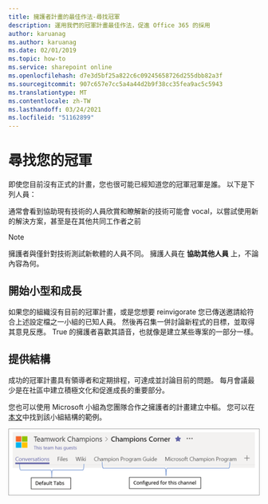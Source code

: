 ```yaml
---
title: 擁護者計畫的最佳作法-尋找冠軍
description: 運用我們的冠軍計畫最佳作法，促進 Office 365 的採用
author: karuanag
ms.author: karuanag
ms.date: 02/01/2019
ms.topic: how-to
ms.service: sharepoint online
ms.openlocfilehash: d7e3d5bf25a822c6c09245658726d255dbb82a3f
ms.sourcegitcommit: 907c657e7cc5a4a44d2b9f38cc35fea9ac5c5943
ms.translationtype: MT
ms.contentlocale: zh-TW
ms.lasthandoff: 03/24/2021
ms.locfileid: "51162899"
---
```

# <a name="finding-your-champions"></a>尋找您的冠軍 

即使您目前沒有正式的計畫，您也很可能已經知道您的冠軍冠軍是誰。  以下是下列人員：

通常會看到協助現有技術的人員欣賞和瞭解新的技術可能會 vocal，以嘗試使用新的解決方案，甚至是在其他共同工作者之前

> [!NOTE]
> 擁護者與僅針對技術測試新軟體的人員不同。 擁護人員在 **協助其他人員** 上，不論內容為何。 

## <a name="start-small-and-grow"></a>開始小型和成長

如果您的組織沒有目前的冠軍計畫，或是您想要 reinvigorate 您已傳送邀請給符合上述設定檔之一小組的已知人員。  然後再召集一併討論新程式的目標，並取得其意見反應。 True 的擁護者喜歡其語音，也就像是建立某些專案的一部分一樣。  

## <a name="provide-structure"></a>提供結構

成功的冠軍計畫具有領導者和定期排程，可達成並討論目前的問題。  每月會議最少是在社區中建立積極文化和促進成長的重要部分。  

您也可以使用 Microsoft 小組為您團隊合作之擁護者的計畫建立中樞。  您可以在 [本文](/MicrosoftTeams/teams-adoption-your-first-teams)中找到該小組結構的範例。

![團隊合作冠軍小組選項卡](media/teams-adoption-tab-example.png)